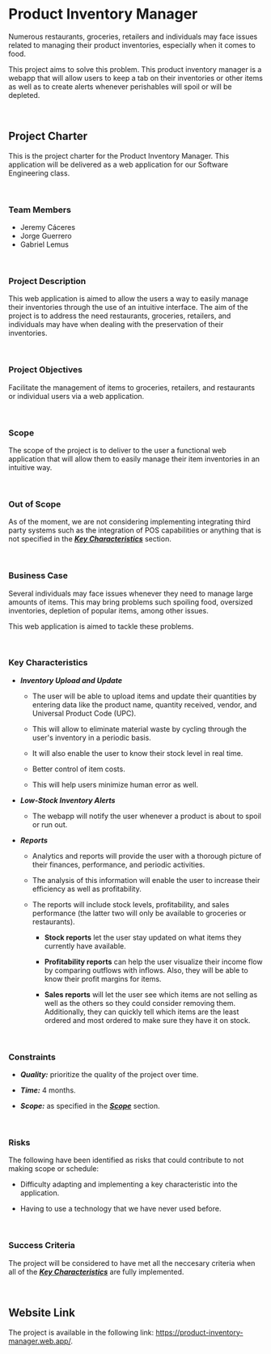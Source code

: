 # Product Inventory Manager

Numerous restaurants, groceries, retailers and individuals may face issues
related to managing their product inventories, especially when it comes to food.

This project aims to solve this problem. This product inventory manager is a
webapp that will allow users to keep a tab on their inventories or other items
as well as to create alerts whenever perishables will spoil or will be depleted.

</br>

## Project Charter

This is the project charter for the Product Inventory Manager. This application
will be delivered as a web application for our Software Engineering class.

</br>

### **Team Members**

- Jeremy Cáceres
- Jorge Guerrero
- Gabriel Lemus

</br>

### **Project Description**

This web application is aimed to allow the users a way to easily manage their
inventories through the use of an intuitive interface. The aim of the project is
to address the need restaurants, groceries, retailers, and individuals may have
when dealing with the preservation of their inventories.

</br>

### **Project Objectives**

Facilitate the management of items to groceries, retailers, and restaurants or
individual users via a web application.

</br>

### **Scope**

The scope of the project is to deliver to the user a functional web application
that will allow them to easily manage their item inventories in an intuitive
way.

</br>

### **Out of Scope**

As of the moment, we are not considering implementing integrating third party
systems such as the integration of POS capabilities or anything that is not
specified in the [**_Key Characteristics_**](#key-characteristics) section.

</br>

### **Business Case**

Several individuals may face issues whenever they need to manage large amounts
of items. This may bring problems such spoiling food, oversized inventories,
depletion of popular items, among other issues.

This web application is aimed to tackle these problems.

</br>

### **Key Characteristics**

- **_Inventory Upload and Update_**

  - The user will be able to upload items and update their quantities by
    entering data like the product name, quantity received, vendor, and Universal
    Product Code (UPC).

  - This will allow to eliminate material waste by cycling through the user's
    inventory in a periodic basis.

  - It will also enable the user to know their stock level in real
    time.

  - Better control of item costs.

  - This will help users minimize human error as well.

- **_Low-Stock Inventory Alerts_**

  - The webapp will notify the user whenever a product is about to spoil or run
    out.

- **_Reports_**

  - Analytics and reports will provide the user with a thorough picture of their
    finances, performance, and periodic activities.

  - The analysis of this information will enable the user to increase their
    efficiency as well as profitability.

  - The reports will include stock levels, profitability, and sales performance
    (the latter two will only be available to groceries or restaurants).

    - **Stock reports** let the user stay updated on what items they currently
      have available.

    - **Profitability reports** can help the user visualize their income flow by
      comparing outflows with inflows. Also, they will be able to know their
      profit margins for items.

    - **Sales reports** will let the user see which items are not selling as
      well as the others so they could consider removing them. Additionally, they
      can quickly tell which items are the least ordered and most ordered to make
      sure they have it on stock.

</br>

### **Constraints**

- **_Quality:_** prioritize the quality of the project over time.

- **_Time:_** 4 months.

- **_Scope:_** as specified in the [**_Scope_**](#scope) section.

</br>

### **Risks**

The following have been identified as risks that could contribute to not making
scope or schedule:

- Difficulty adapting and implementing a key characteristic into the
  application.

- Having to use a technology that we have never used before.

</br>

### **Success Criteria**

The project will be considered to have met all the neccesary criteria when all
of the [**_Key Characteristics_**](#key-characteristics) are fully implemented.

</br>

## Website Link

The project is available in the following link: <https://product-inventory-manager.web.app/>.
